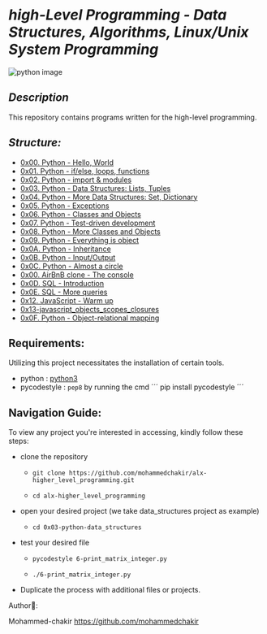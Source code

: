 # *high-Level Programming - Data Structures, Algorithms, Linux/Unix System Programming*

![python image](https://www.analyticsinsight.net/wp-content/uploads/2020/06/Python1.png)

## *Description*
This repository contains programs written for the high-level programming.

## *Structure:*

- [0x00. Python - Hello, World](0x00-python-hello_world)
- [0x01. Python - if/else, loops, functions](0x01-python-if_else_loops_functions)
- [0x02. Python - import & modules](0x02-python-import_modules)
- [0x03. Python - Data Structures: Lists, Tuples](0x03-python-data_structures)
- [0x04. Python - More Data Structures: Set, Dictionary](0x04-python-more_data_structures)
- [0x05. Python - Exceptions](0x05-python-exceptions)
- [0x06. Python - Classes and Objects](0x06-python-classes)
- [0x07. Python - Test-driven development](0x07-python-test_driven_development)
- [0x08. Python - More Classes and Objects](0x08-python-more_classes)
- [0x09. Python - Everything is object](0x09-python-everything_is_object)
- [0x0A. Python - Inheritance](0x0A-python-inheritance)
- [0x0B. Python - Input/Output](0x0B-python-input_output)
- [0x0C. Python - Almost a circle](0x0C-python-almost_a_circle)
- [0x00. AirBnB clone - The console](https://github.com/mohammedchakir/AirBnB_clone)
- [0x0D. SQL - Introduction](0x0D-SQL_introduction)
- [0x0E. SQL - More queries](0x0E-SQL_more_queries)
- [0x12. JavaScript - Warm up](0x12-javascript-warm_up)
- [0x13-javascript_objects_scopes_closures](0x13-javascript_objects_scopes_closures)
- [0x0F. Python - Object-relational mapping](0x0F-python-object_relational_mapping)

## Requirements:

Utilizing this project necessitates the installation of certain tools.

- python : [python3](https://www.python.org/)
- pycodestyle : `pep8` by running the cmd
´´´
pip install pycodestyle
´´´


## Navigation Guide:

To view any project you're interested in accessing, kindly follow these steps:

- clone the repository

    - ```
      git clone https://github.com/mohammedchakir/alx-higher_level_programming.git
      ```
    - ```
      cd alx-higher_level_programming
      ```

- open your desired project (we take data_structures project as example)
   
    - ```
      cd 0x03-python-data_structures
      ```

- test your desired file
    
    - ```
      pycodestyle 6-print_matrix_integer.py
      ```
    
    - ```
      ./6-print_matrix_integer.py
      ```
      
- Duplicate the process with additional files or projects.

Author📑:

Mohammed-chakir  <https://github.com/mohammedchakir>

